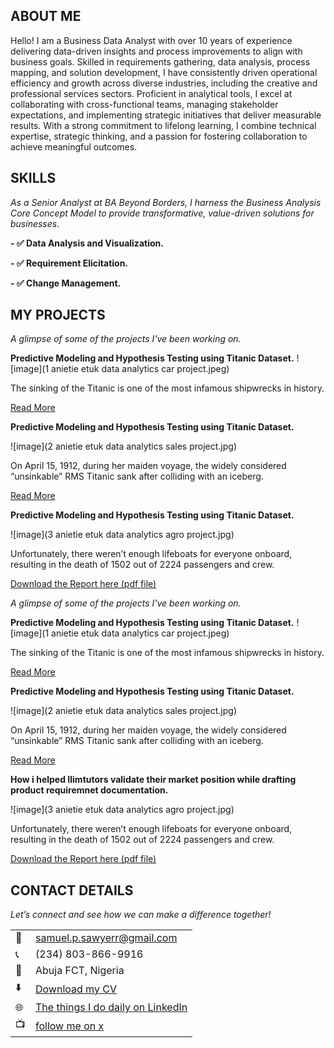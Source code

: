 <!--Section 1: Introduce your self-->
## ABOUT ME

Hello! I am a Business Data Analyst with over 10 years of experience delivering data-driven insights and process improvements to align with business goals. Skilled in requirements gathering, data analysis, process mapping, and solution development, I have consistently driven operational efficiency and growth across diverse industries, including the creative and professional services sectors.
Proficient in analytical tools, I excel at collaborating with cross-functional teams, managing stakeholder expectations, and implementing strategic initiatives that deliver measurable results. With a strong commitment to lifelong learning, I combine technical expertise, strategic thinking, and a passion for fostering collaboration to achieve meaningful outcomes.



<!--Mention your top/relevant skills here - core and soft skills-->
## SKILLS

*As a Senior Analyst at BA Beyond Borders, I harness the Business Analysis Core Concept Model to provide transformative, value-driven solutions for businesses.*

**- ✅ Data Analysis and Visualization.**

**- ✅ Requirement Elicitation.**

**- ✅ Change Management.**

<!--Section 2: List 3-4 key projects-->
## MY PROJECTS 

*A glimpse of some of the projects I've been working on.*

**Predictive Modeling and Hypothesis Testing using Titanic Dataset.**
![image](1 anietie etuk data analytics car project.jpeg)

The sinking of the Titanic is one of the most infamous shipwrecks in history.


[Read More](https://www.linkedin.com/pulse/predictive-modeling-hypothesis-testing-using-titanic-dataset-anietie/)

**Predictive Modeling and Hypothesis Testing using Titanic Dataset.**

![image](2 anietie etuk data analytics sales project.jpg)

On April 15, 1912, during her maiden voyage, the widely considered “unsinkable” RMS Titanic sank after colliding with an iceberg. 

[Read More](https://www.linkedin.com/pulse/predictive-modeling-hypothesis-testing-using-titanic-dataset-anietie/)

**Predictive Modeling and Hypothesis Testing using Titanic Dataset.**

![image](3 anietie etuk data analytics agro project.jpg)

Unfortunately, there weren’t enough lifeboats for everyone onboard, resulting in the death of 1502 out of 2224 passengers and crew. 

<a href="17 How to Present Data to Executives by Anietie Etuk.pdf">Download the Report here (pdf file)</a>

*A glimpse of some of the projects I've been working on.*

**Predictive Modeling and Hypothesis Testing using Titanic Dataset.**
![image](1 anietie etuk data analytics car project.jpeg)

The sinking of the Titanic is one of the most infamous shipwrecks in history.


[Read More](https://www.linkedin.com/pulse/predictive-modeling-hypothesis-testing-using-titanic-dataset-anietie/)

**Predictive Modeling and Hypothesis Testing using Titanic Dataset.**

![image](2 anietie etuk data analytics sales project.jpg)

On April 15, 1912, during her maiden voyage, the widely considered “unsinkable” RMS Titanic sank after colliding with an iceberg. 

[Read More](https://www.linkedin.com/pulse/predictive-modeling-hypothesis-testing-using-titanic-dataset-anietie/)

**How i helped Ilimtutors validate their market position while drafting product requiremnet documentation.**

![image](3 anietie etuk data analytics agro project.jpg)

Unfortunately, there weren’t enough lifeboats for everyone onboard, resulting in the death of 1502 out of 2224 passengers and crew. 

<a href="17 How to Present Data to Executives by Anietie Etuk.pdf">Download the Report here (pdf file)</a>

## CONTACT DETAILS

*Let’s connect and see how we can make a difference together!*
<table>
  <tbody>
    <tr>
      <td>📧</td>
      <td><a href="mailto:samuel.p.sawyerr@gmail.com">samuel.p.sawyerr@gmail.com</a></td>
    </tr>
    <tr>
      <td>📞</td>
      <td>(234) 803-866-9916</td>
    </tr>
    <tr>
      <td>📍</td>
      <td>Abuja FCT, Nigeria</td>
    </tr>
    <tr>
      <td>⬇️</td>
      <td><a href="https://samuelsawyerr.github.io/portfolio1/docs/Profile.pdf">Download my CV</a></td>
    </tr>
    <tr>
      <td>🌐</td>
      <td><a href="https://linkedin.com/in/samuelsawyerrp">The things I do daily on LinkedIn</a></td>
    </tr>
    <tr>
      <td>📺</td>
      <td><a href="https://x.com/iampresidor">follow me on x</a></td>
    </tr>
  </tbody>
</table>
